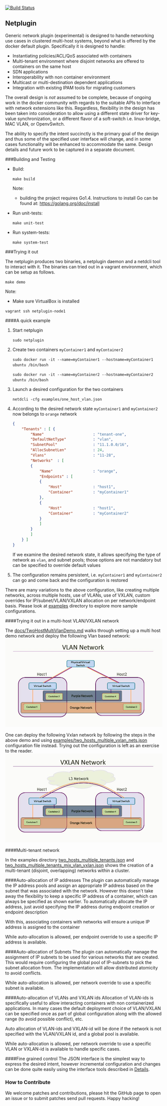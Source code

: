 [![Build Status](http://23b03152.ngrok.com/job/NetpluginPushSanity/badge/icon)](http://23b03152.ngrok.com/job/NetpluginPushSanity/)

## Netplugin

Generic network plugin (experimental) is designed to handle networking use cases in clustered multi-host systems, beyond what is offered by the docker default plugin. Specifically it is designed to handle:

- Instantiating policies/ACL/QoS associated with containers
- Multi-tenant environment where disjoint networks are offered to containers on the same host
- SDN applications
- Interoperability with non container environment
- Multicast or multi-destination dependent applications
- Integration with existing IPAM tools for migrating customers

The overall design is _not_ assumed to be complete, because of ongoing work in the docker community with regards to the suitable APIs to interface with network extensions like this. Regardless, flexibility in the design has been taken into consideration to allow using a different state driver for key-value synchronization, or a different flavor of a soft-switch i.e. linux-bridge, MAC VLAN, or OpenvSwitch.

The ability to specify the intent succinctly is the primary goal of the design and thus some of the specified user interface will change, and in some cases functionality will be enhanced to accommodate the same. Design details and future work to be captured in a separate document.


###Building and Testing

- Build:

  `make build`

   Note:
   - building the project requires Go1.4. Instructions to install Go can be found at: https://golang.org/doc/install

- Run unit-tests:

  `make unit-test`

- Run system-tests:

  `make system-test`

###Trying it out 

The netplugin produces two binaries, a netplugin daemon and a netdcli tool to interact with it. The binaries can tried out in a vagrant environment, which can be setup as follows.

`make demo`

Note:
- Make sure VirtualBox is installed

`vagrant ssh netplugin-node1`

####A quick example

1. Start netplugin

    `sudo netplugin`

2. Create two containers `myContainer1` and `myContainer2`

    `sudo docker run -it --name=myContainer1 --hostname=myContainer1 ubuntu /bin/bash`

    `sudo docker run -it --name=myContainer2 --hostname=myContainer2 ubuntu /bin/bash`

3. Launch a desired configuration for the two containers

    `netdcli -cfg examples/one_host_vlan.json`

4. According to the desired network state `myContainer1` and `myContainer2` now belongs to `orange` network

    ```json
    {
        "Tenants" : [ {
            "Name"                      : "tenant-one",
            "DefaultNetType"            : "vlan",
            "SubnetPool"                : "11.1.0.0/16",
            "AllocSubnetLen"            : 24,
            "Vlans"                     : "11-28",
            "Networks"  : [
            {
                "Name"                  : "orange",
                "Endpoints" : [
                {
                    "Host"              : "host1",
                    "Container"         : "myContainer1"
                },
                {
                    "Host"              : "host1",
                    "Container"         : "myContainer2"
                }
                ]
            }
            ]
        } ]
    }
    ```

    If we examine the desired network state, it allows specifying the type of network as `vlan`, and subnet pools; those options are not mandatory but can be specified to override default values

5. The configuration remains persistent, i.e. `myContainer1` and `myContainer2` can go and come back and the configuration is restored

There are many variations to the above configuration, like creating multiple 
networks, across multiple hosts, use of VLANs, use of VXLAN, custom overrides
for IP/subnet/VLAN/VXLAN allocation on per network/endpoint basis. Please look
at [examples](examples/) directory to explore more sample configurations.

####Trying it out in a multi-host VLAN/VXLAN network

The [docs/TwoHostMultiVlanDemo.md](docs/TwoHostMultiVlanDemo.md) walks through setting up a multi host demo network and deploy the following Vlan based network:
![VlanNetwork](./docs/VlanNetwork.jpg)

One can deploy the following Vxlan network by following the steps in the above demo and using [examples/two_hosts_multiple_vxlan_nets.json](examples/two_hosts_multiple_vxlan_nets.json) configuration file instead. Trying out the configuration is left as an exercise to the reader.
![VxlanNetwork](./docs/VxlanNetwork.jpg)

####Multi-tenant network

In the examples directory [two_hosts_multiple_tenants.json](examples/two_hosts_multiple_tenants.json) and 
[two_hosts_multiple_tenants_mix_vlan_vxlan.json](examples/two_hosts_multiple_tenants_mix_vlan_vxlan.json) shows the creation of a multi-tenant
(disjoint, overlapping) networks within a cluster.

####Auto-allocation of IP addresses
The plugin can automatically manage the IP address pools and assign an appropriate IP address based on the subnet that was associated with the network. However this doesn't take away the flexibility to keep a specific IP address of a container, which can always be specified as shown earlier. To automatically allocate the IP address, just avoid specifying the IP address during endpoint creation or endpoint description

With this, associating containers with networks will ensure a unique IP address is assigned to the container

While auto-allocation is allowed, per endpoint override to use a specific IP address 
is available.

####Auto-allocation of Subnets
The plugin can automatically manage the assignment of IP subnets to be used for various networks that are created. This would require configuring the global pool of IP-subnets to pick the subnet allocation from. The implementation will allow distributed atomicity to avoid conflicts.

While auto-allocation is allowed, per network override to use a specific subnet 
is available.

####Auto-allocation of VLANs and VXLAN ids
Allocation of VLAN-ids is specifically useful to allow interacting containers with
non containerized applications. In many cases the default deployment choice of 
VLAN/VXLAN can be specified once as part of global configuration along with the
allowed range (to avoid possible conflict), etc.

Auto allocation of VLAN-ids and VXLAN-id will be done if the network is not specified with the VLAN/VXLAN id, and a global pool is available.

While auto-allocation is allowed, per network override to use a specific VLAN or VXLAN-id is available to handle specific cases.

####Fine grained control
The JSON interface is the simplest way to express the desired intent, however
incremental configuration and changes can be done quite easily using the
interface tools described in [Details](docs/ConfigDetails.md).

### How to Contribute
We welcome patches and contributions, please hit the GitHub page to open an issue or to submit patches send pull requests.
Happy hacking!

